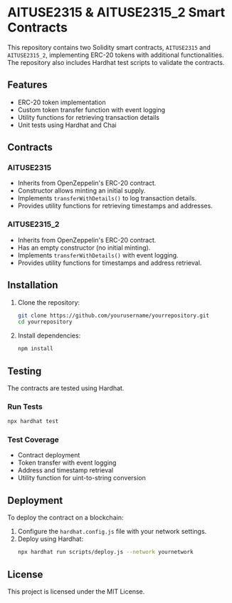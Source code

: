 # AITUSE2315 & AITUSE2315_2 Smart Contracts

This repository contains two Solidity smart contracts, `AITUSE2315` and `AITUSE2315_2`, implementing ERC-20 tokens with additional functionalities. The repository also includes Hardhat test scripts to validate the contracts.

## Features
- ERC-20 token implementation
- Custom token transfer function with event logging
- Utility functions for retrieving transaction details
- Unit tests using Hardhat and Chai

## Contracts
### AITUSE2315
- Inherits from OpenZeppelin's ERC-20 contract.
- Constructor allows minting an initial supply.
- Implements `transferWithDetails()` to log transaction details.
- Provides utility functions for retrieving timestamps and addresses.

### AITUSE2315_2
- Inherits from OpenZeppelin's ERC-20 contract.
- Has an empty constructor (no initial minting).
- Implements `transferWithDetails()` with event logging.
- Provides utility functions for timestamps and address retrieval.

## Installation
1. Clone the repository:
   ```sh
   git clone https://github.com/yourusername/yourrepository.git
   cd yourrepository
   ```
2. Install dependencies:
   ```sh
   npm install
   ```

## Testing
The contracts are tested using Hardhat.

### Run Tests
```sh
npx hardhat test
```

### Test Coverage
- Contract deployment
- Token transfer with event logging
- Address and timestamp retrieval
- Utility function for uint-to-string conversion

## Deployment
To deploy the contract on a blockchain:
1. Configure the `hardhat.config.js` file with your network settings.
2. Deploy using Hardhat:
   ```sh
   npx hardhat run scripts/deploy.js --network yournetwork
   ```

## License
This project is licensed under the MIT License.

